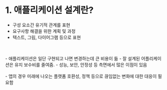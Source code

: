 # 1. 애플리케이션 설계란?

- 구성 요소간 유기적 관계를 표현
- 요구사항 해결을 위한 계획 및 과정
- 텍스트, 그림, 다이어그램 등으로 표현
<br/>
<br/>
- 애플리케이션은 일단 구현되고 나면 변경하는데 큰 비용이 듦
- 잘 설계된 어플리케이션은 유지 보수비를 줄여줌.
    - 성능, 보안, 안정성 등 측면에서 많은 이점이 있음
<br/>
<br/>
- 앱의 경우 미래에 나오는 플랫폼 호환성, 정책 등으로 끊임없는 변화에 대한 대응이 필요함